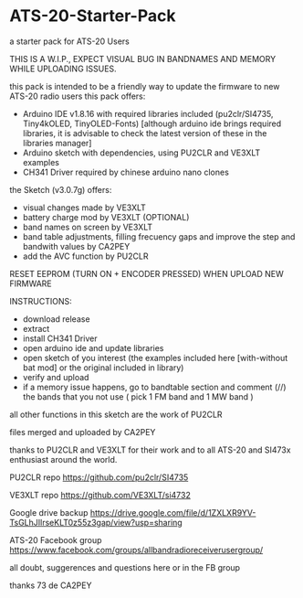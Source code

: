 # ATS-20-Starter-Pack
a starter pack for ATS-20 Users

THIS IS A W.I.P., EXPECT VISUAL BUG IN BANDNAMES AND MEMORY WHILE UPLOADING ISSUES.

this pack is intended to be a friendly way to update the firmware to new ATS-20 radio users
this pack offers:

- Arduino IDE v1.8.16 with required libraries included (pu2clr/SI4735, Tiny4kOLED, TinyOLED-Fonts) [although arduino ide brings required libraries, it is advisable to check the   latest version of these in the libraries manager]
- Arduino sketch with dependencies, using PU2CLR and VE3XLT examples
- CH341 Driver required by chinese arduino nano clones

the Sketch (v3.0.7g) offers:

- visual changes made by VE3XLT
- battery charge mod by VE3XLT (OPTIONAL)
- band names on screen by VE3XLT
- band table adjustments, filling frecuency gaps and improve the step and bandwith values by CA2PEY
- add the AVC function by PU2CLR 

RESET EEPROM (TURN ON + ENCODER PRESSED) WHEN UPLOAD NEW FIRMWARE

INSTRUCTIONS:

- download release
- extract
- install CH341 Driver
- open arduino ide and update libraries
- open sketch of you interest (the examples included here [with-without bat mod] or the original included in library)
- verify and upload
- if a memory issue happens, go to bandtable section and comment (//) the bands that you not use ( pick 1 FM band and 1 MW band )


all other functions in this sketch are the work of PU2CLR 

files merged and uploaded by CA2PEY

thanks to PU2CLR and VE3XLT for their work and to all ATS-20 and SI473x enthusiast around the world.

PU2CLR repo  https://github.com/pu2clr/SI4735

VE3XLT repo  https://github.com/VE3XLT/si4732

Google drive backup https://drive.google.com/file/d/1ZXLXR9YV-TsGLhJIlrseKLT0z55z3gap/view?usp=sharing

ATS-20 Facebook group https://www.facebook.com/groups/allbandradioreceiverusergroup/

all doubt, suggerences and questions here or in the FB group

thanks 73 de CA2PEY
